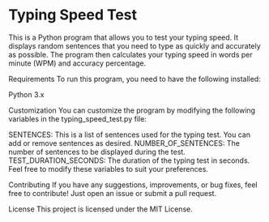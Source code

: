 # Typing Speed Test
This is a Python program that allows you to test your typing speed. It displays random sentences that you need to type as quickly and accurately as possible. The program then calculates your typing speed in words per minute (WPM) and accuracy percentage.

Requirements
To run this program, you need to have the following installed:

Python 3.x


Customization
You can customize the program by modifying the following variables in the typing_speed_test.py file:

SENTENCES: This is a list of sentences used for the typing test. You can add or remove sentences as desired.
NUMBER_OF_SENTENCES: The number of sentences to be displayed during the test.
TEST_DURATION_SECONDS: The duration of the typing test in seconds.
Feel free to modify these variables to suit your preferences.

Contributing
If you have any suggestions, improvements, or bug fixes, feel free to contribute! Just open an issue or submit a pull request.

License
This project is licensed under the MIT License.
